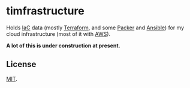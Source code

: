 # timfrastructure

Holds [IaC](https://en.wikipedia.org/wiki/Infrastructure_as_Code) data (mostly [Terraform](https://www.terraform.io/), and some [Packer](https://www.packer.io/) and [Ansible](https://www.ansible.com/)) for my cloud infrastructure (most of it with [AWS](https://aws.amazon.com/)).

**A lot of this is under construction at present.**

## License

[MIT](LICENSE).
